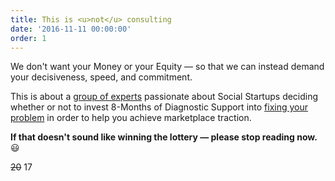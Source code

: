 ```yaml
---
title: This is <u>not</u> consulting
date: '2016-11-11 00:00:00'
order: 1
---
```

We don't want your Money or your Equity — so that we can instead demand your decisiveness, speed, and commitment.

This is about a <u>group of experts</u> passionate about Social Startups deciding whether or not to invest 8-Months of Diagnostic Support into <u>fixing your problem</u> in order to help you achieve marketplace traction.

**If that doesn't sound like winning the lottery — please stop reading now.** 😃

~~20~~ 17
